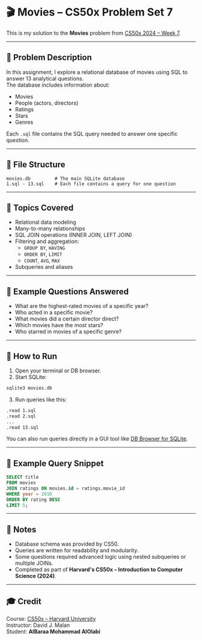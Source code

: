 # 🎬 Movies – CS50x Problem Set 7

This is my solution to the **Movies** problem from [CS50x 2024 – Week 7](https://cs50.harvard.edu/x/2024/psets/7/movies/).

---

## 📝 Problem Description

In this assignment, I explore a relational database of movies using SQL to answer 13 analytical questions.  
The database includes information about:

- Movies
- People (actors, directors)
- Ratings
- Stars
- Genres

Each `.sql` file contains the SQL query needed to answer one specific question.

---

## 📁 File Structure

```
movies.db         # The main SQLite database
1.sql - 13.sql    # Each file contains a query for one question
```

---

## 🧠 Topics Covered

- Relational data modeling
- Many-to-many relationships
- SQL JOIN operations (INNER JOIN, LEFT JOIN)
- Filtering and aggregation:
  - `GROUP BY`, `HAVING`
  - `ORDER BY`, `LIMIT`
  - `COUNT`, `AVG`, `MAX`
- Subqueries and aliases

---

## 🧪 Example Questions Answered

- What are the highest-rated movies of a specific year?
- Who acted in a specific movie?
- What movies did a certain director direct?
- Which movies have the most stars?
- Who starred in movies of a specific genre?

---

## 🚀 How to Run

1. Open your terminal or DB browser.
2. Start SQLite:

```bash
sqlite3 movies.db
```

3. Run queries like this:

```bash
.read 1.sql
.read 2.sql
...
.read 13.sql
```

You can also run queries directly in a GUI tool like [DB Browser for SQLite](https://sqlitebrowser.org/).

---

## 🧠 Example Query Snippet

```sql
SELECT title
FROM movies
JOIN ratings ON movies.id = ratings.movie_id
WHERE year = 2010
ORDER BY rating DESC
LIMIT 5;
```

---

## 📌 Notes

- Database schema was provided by CS50.
- Queries are written for readability and modularity.
- Some questions required advanced logic using nested subqueries or multiple JOINs.
- Completed as part of **Harvard's CS50x – Introduction to Computer Science (2024)**.

---

## 🎓 Credit

Course: [CS50x – Harvard University](https://cs50.harvard.edu/x/)  
Instructor: David J. Malan  
Student: **AlBaraa Mohammad AlOlabi**
